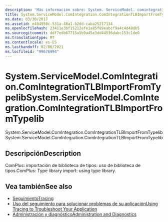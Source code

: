 ```yaml
---
description: 'Más información sobre: System. ServiceModel. comintegration. ComIntegrationTLBImportFromTypelib'
title: System.ServiceModel.ComIntegration.ComIntegrationTLBImportFromTypelib
ms.date: 03/30/2017
ms.assetid: e404950c-531a-48a1-b2dd-caba25217134
ms.openlocfilehash: 23411e3bf15212efe1a85f89eabcf9a4c4d48db5
ms.sourcegitcommit: ddf7edb67715a5b9a45e3dd44536dabc153c1de0
ms.translationtype: MT
ms.contentlocale: es-ES
ms.lasthandoff: 02/06/2021
ms.locfileid: "99676994"
---
```

# <a name="systemservicemodelcomintegrationcomintegrationtlbimportfromtypelib"></a><span data-ttu-id="cd98f-103">System.ServiceModel.ComIntegration.ComIntegrationTLBImportFromTypelib</span><span class="sxs-lookup"><span data-stu-id="cd98f-103">System.ServiceModel.ComIntegration.ComIntegrationTLBImportFromTypelib</span></span>

<span data-ttu-id="cd98f-104">System.ServiceModel.ComIntegration.ComIntegrationTLBImportFromTypelib</span><span class="sxs-lookup"><span data-stu-id="cd98f-104">System.ServiceModel.ComIntegration.ComIntegrationTLBImportFromTypelib</span></span>  
  
## <a name="description"></a><span data-ttu-id="cd98f-105">Descripción</span><span class="sxs-lookup"><span data-stu-id="cd98f-105">Description</span></span>  

 <span data-ttu-id="cd98f-106">ComPlus: importación de biblioteca de tipos: uso de biblioteca de tipos.</span><span class="sxs-lookup"><span data-stu-id="cd98f-106">ComPlus: Type library import: using type library.</span></span>  
  
## <a name="see-also"></a><span data-ttu-id="cd98f-107">Vea también</span><span class="sxs-lookup"><span data-stu-id="cd98f-107">See also</span></span>

- [<span data-ttu-id="cd98f-108">Seguimiento</span><span class="sxs-lookup"><span data-stu-id="cd98f-108">Tracing</span></span>](index.md)
- [<span data-ttu-id="cd98f-109">Uso del seguimiento para solucionar problemas de su aplicación</span><span class="sxs-lookup"><span data-stu-id="cd98f-109">Using Tracing to Troubleshoot Your Application</span></span>](using-tracing-to-troubleshoot-your-application.md)
- [<span data-ttu-id="cd98f-110">Administración y diagnóstico</span><span class="sxs-lookup"><span data-stu-id="cd98f-110">Administration and Diagnostics</span></span>](../index.md)
